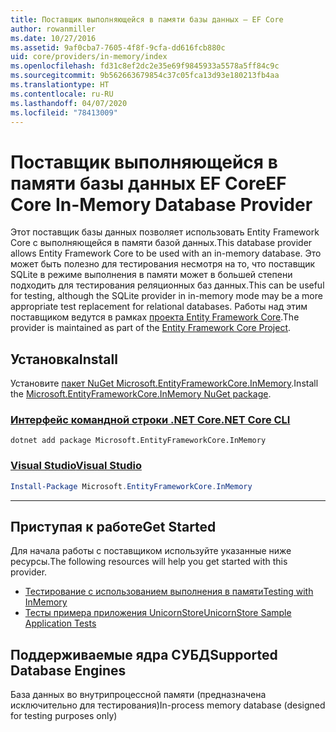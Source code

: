 ```yaml
---
title: Поставщик выполняющейся в памяти базы данных — EF Core
author: rowanmiller
ms.date: 10/27/2016
ms.assetid: 9af0cba7-7605-4f8f-9cfa-dd616fcb880c
uid: core/providers/in-memory/index
ms.openlocfilehash: fd31c8ef2dc2e35e69f9845933a5578a5ff84c9c
ms.sourcegitcommit: 9b562663679854c37c05fca13d93e180213fb4aa
ms.translationtype: HT
ms.contentlocale: ru-RU
ms.lasthandoff: 04/07/2020
ms.locfileid: "78413009"
---
```

# <a name="ef-core-in-memory-database-provider"></a><span data-ttu-id="354ba-102">Поставщик выполняющейся в памяти базы данных EF Core</span><span class="sxs-lookup"><span data-stu-id="354ba-102">EF Core In-Memory Database Provider</span></span>

<span data-ttu-id="354ba-103">Этот поставщик базы данных позволяет использовать Entity Framework Core с выполняющейся в памяти базой данных.</span><span class="sxs-lookup"><span data-stu-id="354ba-103">This database provider allows Entity Framework Core to be used with an in-memory database.</span></span> <span data-ttu-id="354ba-104">Это может быть полезно для тестирования несмотря на то, что поставщик SQLite в режиме выполнения в памяти может в большей степени подходить для тестирования реляционных баз данных.</span><span class="sxs-lookup"><span data-stu-id="354ba-104">This can be useful for testing, although the SQLite provider in in-memory mode may be a more appropriate test replacement for relational databases.</span></span> <span data-ttu-id="354ba-105">Работы над этим поставщиком ведутся в рамках [проекта Entity Framework Core](https://github.com/aspnet/EntityFrameworkCore).</span><span class="sxs-lookup"><span data-stu-id="354ba-105">The provider is maintained as part of the [Entity Framework Core Project](https://github.com/aspnet/EntityFrameworkCore).</span></span>

## <a name="install"></a><span data-ttu-id="354ba-106">Установка</span><span class="sxs-lookup"><span data-stu-id="354ba-106">Install</span></span>

<span data-ttu-id="354ba-107">Установите [пакет NuGet Microsoft.EntityFrameworkCore.InMemory](https://www.nuget.org/packages/Microsoft.EntityFrameworkCore.InMemory/).</span><span class="sxs-lookup"><span data-stu-id="354ba-107">Install the [Microsoft.EntityFrameworkCore.InMemory NuGet package](https://www.nuget.org/packages/Microsoft.EntityFrameworkCore.InMemory/).</span></span>

### <a name="net-core-cli"></a>[<span data-ttu-id="354ba-108">Интерфейс командной строки .NET Core</span><span class="sxs-lookup"><span data-stu-id="354ba-108">.NET Core CLI</span></span>](#tab/dotnet-core-cli)

```dotnetcli
dotnet add package Microsoft.EntityFrameworkCore.InMemory
```

### <a name="visual-studio"></a>[<span data-ttu-id="354ba-109">Visual Studio</span><span class="sxs-lookup"><span data-stu-id="354ba-109">Visual Studio</span></span>](#tab/vs)

``` powershell
Install-Package Microsoft.EntityFrameworkCore.InMemory
```

***

## <a name="get-started"></a><span data-ttu-id="354ba-110">Приступая к работе</span><span class="sxs-lookup"><span data-stu-id="354ba-110">Get Started</span></span>

<span data-ttu-id="354ba-111">Для начала работы с поставщиком используйте указанные ниже ресурсы.</span><span class="sxs-lookup"><span data-stu-id="354ba-111">The following resources will help you get started with this provider.</span></span>

* [<span data-ttu-id="354ba-112">Тестирование с использованием выполнения в памяти</span><span class="sxs-lookup"><span data-stu-id="354ba-112">Testing with InMemory</span></span>](../../miscellaneous/testing/in-memory.md)
* [<span data-ttu-id="354ba-113">Тесты примера приложения UnicornStore</span><span class="sxs-lookup"><span data-stu-id="354ba-113">UnicornStore Sample Application Tests</span></span>](https://github.com/rowanmiller/UnicornStore/blob/master/UnicornStore/src/UnicornStore.Tests/Controllers/ShippingControllerTests.cs)

## <a name="supported-database-engines"></a><span data-ttu-id="354ba-114">Поддерживаемые ядра СУБД</span><span class="sxs-lookup"><span data-stu-id="354ba-114">Supported Database Engines</span></span>

<span data-ttu-id="354ba-115">База данных во внутрипроцессной памяти (предназначена исключительно для тестирования)</span><span class="sxs-lookup"><span data-stu-id="354ba-115">In-process memory database (designed for testing purposes only)</span></span>
